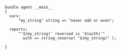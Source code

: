 ``` {.cfengine3 tangle="string_reverse.cf"}
bundle agent __main__
{
  vars:
      "my_string" string => "never odd or even";

  reports:
      "'$(my_string)' reversed is '$(with)'"
        with => string_reverse( "$(my_string)" );

}
```
